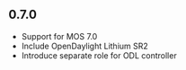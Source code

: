 ## 0.7.0

  - Support for MOS 7.0
  - Include OpenDaylight Lithium SR2
  - Introduce separate role for ODL controller
